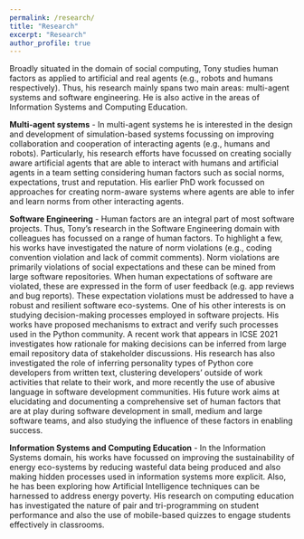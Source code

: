 ```yaml
---
permalink: /research/
title: "Research"
excerpt: "Research"
author_profile: true
---
```

Broadly situated in the domain of social computing, Tony studies human factors as applied to artificial and real agents (e.g., robots and humans respectively). Thus, his research mainly spans two main areas: multi-agent systems and software engineering. He is also active in the areas of Information Systems and Computing Education.

**Multi-agent systems** - In multi-agent systems he is interested in the design and development of simulation-based systems focussing on improving collaboration and cooperation of interacting agents (e.g., humans and robots). Particularly, his research efforts have focussed on creating socially aware artificial agents that are able to interact with humans and artificial agents in a team setting considering human factors such as social norms, expectations, trust and reputation. His earlier PhD work focussed on approaches for creating norm-aware systems where agents are able to infer and learn norms from other interacting agents.

**Software Engineering** - Human factors are an integral part of most software projects. Thus, Tony’s research in the Software Engineering domain with colleagues has focussed on a range of human factors. To highlight a few, his works have investigated the nature of norm violations (e.g., coding convention violation and lack of commit comments). Norm violations are primarily violations of social expectations and these can be mined from large software repositories. When human expectations of software are violated, these are expressed in the form of user feedback (e.g. app reviews and bug reports). These expectation violations must be addressed to have a robust and resilient software eco-systems. One of his other interests is on studying decision-making processes employed in software projects. His works have proposed mechanisms to extract and verify such processes used in the Python community. A recent work that appears in ICSE 2021 investigates how rationale for making decisions can be inferred from large email repository data of stakeholder discussions. His research has also investigated the role of inferring personality types of Python core developers from written text, clustering developers’ outside of work activities that relate to their work, and more recently the use of abusive language in software development communities. His future work aims at elucidating and documenting a comprehensive set of human factors that are at play during software development in small, medium and large software teams, and also studying the influence of these factors in enabling success.

**Information Systems and Computing Education** -  In the Information Systems domain, his works have focussed on improving the sustainability of energy eco-systems by reducing wasteful data being produced and also making hidden processes used in information systems more explicit. Also, he has been exploring how Artificial Intelligence techniques can be harnessed to address energy poverty. His research on computing education has investigated the nature of pair and tri-programming on student performance and also the use of mobile-based quizzes to engage students effectively in classrooms. 
<!--{% include base_path %} -->
